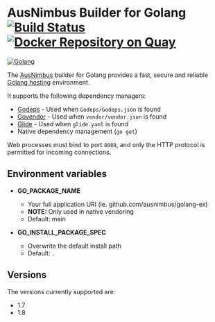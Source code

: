 # AusNimbus Builder for Golang [![Build Status](https://travis-ci.org/ausnimbus/s2i-golang.svg?branch=master)](https://travis-ci.org/ausnimbus/s2i-golang) [![Docker Repository on Quay](https://quay.io/repository/ausnimbus/s2i-golang/status "Docker Repository on Quay")](https://quay.io/repository/ausnimbus/s2i-golang)

[![Golang](https://user-images.githubusercontent.com/2239920/27288064-035dee24-5549-11e7-8ba9-7bcaa9d41055.jpg)](https://www.ausnimbus.com.au/)

The [AusNimbus](https://www.ausnimbus.com.au/) builder for Golang provides a fast, secure and reliable [Golang hosting](https://www.ausnimbus.com.au/languages/golang-hosting/) environment.

It supports the following dependency managers:

- [Godeps](https://github.com/tools/godep) - Used when `Godeps/Godeps.json` is found
- [Govendor](https://github.com/kardianos/govendor) - Used when `vendor/vendor.json` is found
- [Glide](https://github.com/Masterminds/glide) - Used when `glide.yaml` is found
- Native dependency management (`go get`)

Web processes must bind to port `8080`,
and only the HTTP protocol is permitted for incoming connections.

## Environment variables

* **GO_PACKAGE_NAME**
  * Your full application URI (ie. github.com/ausnimbus/golang-ex)
  * **NOTE:** Only used in native vendoring
  * Default: main

* **GO_INSTALL_PACKAGE_SPEC**
  * Overwrite the default install path
  * Default: `.`

## Versions

The versions currently supported are:

- 1.7
- 1.8
